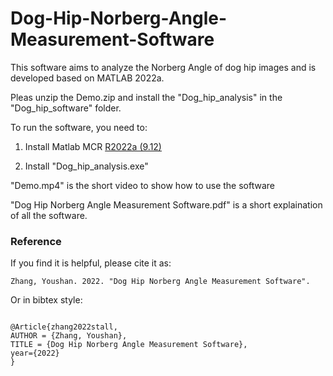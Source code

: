 # Dog-Hip-Norberg-Angle-Measurement-Software

This software aims to analyze the Norberg Angle of dog hip images and is developed based on MATLAB 2022a.

Pleas unzip the Demo.zip and install the "Dog_hip_analysis" in the "Dog_hip_software" folder.

To run the software, you need to:

1. Install Matlab MCR [R2022a (9.12)](https://www.mathworks.com/products/compiler/mcr/index.html)

2. Install "Dog_hip_analysis.exe"




"Demo.mp4" is the short video to show how to use the software

"Dog Hip Norberg Angle Measurement Software.pdf" is a short explaination of all the software.



### Reference

If you find it is helpful, please cite it as:

`
Zhang, Youshan. 2022. "Dog Hip Norberg Angle Measurement Software".
`


Or in bibtex style:

```

@Article{zhang2022stall,
AUTHOR = {Zhang, Youshan},
TITLE = {Dog Hip Norberg Angle Measurement Software},
year={2022}
}


